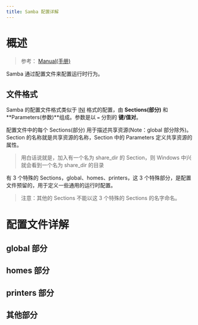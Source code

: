 ```yaml
---
title: Samba 配置详解
---
```


# 概述

> 参考：
> [Manual(手册)](https://www.systutorials.com/docs/linux/man/5-smb.conf/)

Samba 通过配置文件来配置运行时行为。

## 文件格式

Samba 的配置文件格式类似于 [INI](/docs/2.编程/无法分类的语言/INI.md) 格式的配置，由 **Sections(部分)** 和 **Parameters(参数)**组成。参数是以 `=` 分割的 **键/值对**。

配置文件中的每个 Sections(部分) 用于描述共享资源(Note：global 部分除外)。Section 的名称就是共享资源的名称，Section 中的 Parameters 定义共享资源的属性。

> 用白话说就是，加入有一个名为 share_dir 的 Section，则 Windows 中兴就会看到一个名为 share_dir 的目录

有 3 个特殊的 Sections，global、homes、printers，这 3 个特殊部分，是配置文件预留的，用于定义一些通用的运行时配置。

> 注意：其他的 Sections 不能以这 3 个特殊的 Sections 的名字命名。

# 配置文件详解

## global 部分

## homes 部分

## printers 部分

## 其他部分
